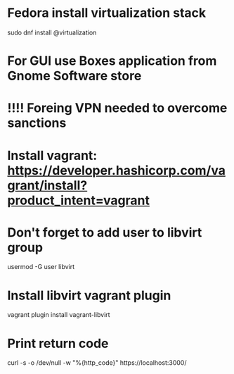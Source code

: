 # Fedora install virtualization stack
sudo dnf install @virtualization

# For GUI use Boxes application from Gnome Software store

# !!!! Foreing VPN needed to overcome sanctions
# Install vagrant: https://developer.hashicorp.com/vagrant/install?product_intent=vagrant

# Don't forget to add user to libvirt group
usermod -G user libvirt

# Install libvirt vagrant plugin 
vagrant plugin install vagrant-libvirt

# Print return code
curl -s -o /dev/null -w "%{http_code}" https://localhost:3000/